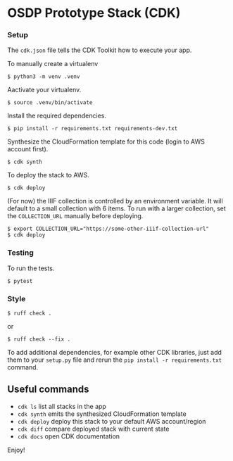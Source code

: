 
# OSDP Prototype Stack (CDK)


### Setup

The `cdk.json` file tells the CDK Toolkit how to execute your app.

To manually create a virtualenv

```
$ python3 -m venv .venv
```

Aactivate your virtualenv.

```
$ source .venv/bin/activate
```

Install the required dependencies.

```
$ pip install -r requirements.txt requirements-dev.txt
```

Synthesize the CloudFormation template for this code (login to AWS account first).

```
$ cdk synth
```

To deploy the stack to AWS.

```
$ cdk deploy
``` 

(For now) the IIIF collection is controlled by an environment variable. It will default to a small collection with 6 items. To run with a larger collection, set the `COLLECTION_URL` manually before deploying.

```
$ export COLLECTION_URL="https://some-other-iiif-collection-url"
$ cdk deploy
``` 

### Testing

To run the tests.

```
$ pytest
```

### Style 

```
$ ruff check .
```

or 

```
$ ruff check --fix .
```

To add additional dependencies, for example other CDK libraries, just add
them to your `setup.py` file and rerun the `pip install -r requirements.txt`
command.

## Useful commands

 * `cdk ls`          list all stacks in the app
 * `cdk synth`       emits the synthesized CloudFormation template
 * `cdk deploy`      deploy this stack to your default AWS account/region
 * `cdk diff`        compare deployed stack with current state
 * `cdk docs`        open CDK documentation

Enjoy!

